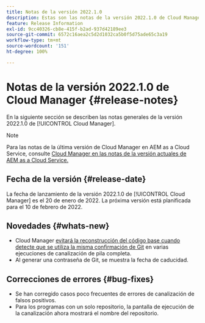 ```yaml
---
title: Notas de la versión 2022.1.0
description: Estas son las notas de la versión 2022.1.0 de Cloud Manager
feature: Release Information
exl-id: 9cc40326-cb8e-415f-b2ad-937d42189ee3
source-git-commit: 6572c16aea2c5d2d1032ca5b0f5d75ade65c3a19
workflow-type: tm+mt
source-wordcount: '151'
ht-degree: 100%

---
```


# Notas de la versión 2022.1.0 de Cloud Manager {#release-notes}

En la siguiente sección se describen las notas generales de la versión 2022.1.0 de [!UICONTROL Cloud Manager].

>[!NOTE]
>
>Para las notas de la última versión de Cloud Manager en AEM as a Cloud Service, consulte [Cloud Manager en las notas de la versión actuales de AEM as a Cloud Service.](https://experienceleague.adobe.com/docs/experience-manager-cloud-service/content/implementing/using-cloud-manager/release-notes-cloud-manager/release-notes-cm-current.html?lang=es)

## Fecha de la versión {#release-date}

La fecha de lanzamiento de la versión 2022.1.0 de [!UICONTROL Cloud Manager] es el 20 de enero de 2022. La próxima versión está planificada para el 10 de febrero de 2022.

## Novedades {#whats-new}

* Cloud Manager [evitará la reconstrucción del código base cuando detecte que se utiliza la misma confirmación de Git](/help/getting-started/project-setup.md#build-artifact-reuse) en varias ejecuciones de canalización de pila completa.
* Al generar una contraseña de Git, se muestra la fecha de caducidad.

## Correcciones de errores {#bug-fixes}

* Se han corregido casos poco frecuentes de errores de canalización de falsos positivos.
* Para los programas con un solo repositorio, la pantalla de ejecución de la canalización ahora mostrará el nombre del repositorio.
